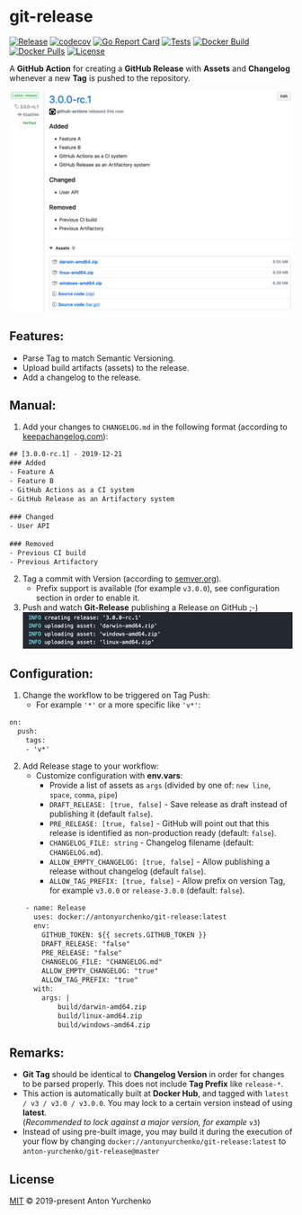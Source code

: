 # git-release
[![Release](https://img.shields.io/github/v/release/anton-yurchenko/git-release)](https://github.com/anton-yurchenko/git-release/releases/latest)
[![codecov](https://codecov.io/gh/anton-yurchenko/git-release/branch/master/graph/badge.svg)](https://codecov.io/gh/anton-yurchenko/git-release)
[![Go Report Card](https://goreportcard.com/badge/github.com/anton-yurchenko/git-release)](https://goreportcard.com/report/github.com/anton-yurchenko/git-release)
[![Tests](https://github.com/anton-yurchenko/git-release/workflows/tests/badge.svg)](https://github.com/anton-yurchenko/git-release/actions)
[![Docker Build](https://img.shields.io/docker/cloud/build/antonyurchenko/git-release)](https://hub.docker.com/r/antonyurchenko/git-release)
[![Docker Pulls](https://img.shields.io/docker/pulls/antonyurchenko/git-release)](https://hub.docker.com/r/antonyurchenko/git-release)
[![License](https://img.shields.io/github/license/anton-yurchenko/git-release)](LICENSE.md)

A **GitHub Action** for creating a **GitHub Release** with **Assets** and **Changelog** whenever a new **Tag** is pushed to the repository.  

![PIC](docs/images/release.png)

## Features:
- Parse Tag to match Semantic Versioning.  
- Upload build artifacts (assets) to the release.  
- Add a changelog to the release.  

## Manual:
1. Add your changes to `CHANGELOG.md` in the following format (according to [keepachangelog.com](https://keepachangelog.com/en/1.0.0/ "Keep a ChangeLog")):
```
## [3.0.0-rc.1] - 2019-12-21 
### Added
- Feature A
- Feature B
- GitHub Actions as a CI system
- GitHub Release as an Artifactory system

### Changed
- User API

### Removed
- Previous CI build
- Previous Artifactory
```
2. Tag a commit with Version (according to [semver.org](https://semver.org/ "Semantic Versioning")).
    - Prefix support is available (for example `v3.0.0`), see configuration section in order to enable it.
3. Push and watch **Git-Release** publishing a Release on GitHub ;-)  
![PIC](docs/images/log.png)

## Configuration:
1. Change the workflow to be triggered on Tag Push:
    - For example `'*'` or a more specific like `'v*'`:
```
on:
  push:
    tags:
    - 'v*'
```
2. Add Release stage to your workflow:  
    - Customize configuration with **env.vars**:
        - Provide a list of assets as `args` (divided by one of: `new line`, `space`, `comma`, `pipe`)
        - `DRAFT_RELEASE: [true, false]` - Save release as draft instead of publishing it (default `false`).
        - `PRE_RELEASE: [true, false]` - GitHub will point out that this release is identified as non-production ready (default: `false`). 
        - `CHANGELOG_FILE: string` - Changelog filename (default: `CHANGELOG.md`).
        - `ALLOW_EMPTY_CHANGELOG: [true, false]` - Allow publishing a release without changelog (default `false`).
        - `ALLOW_TAG_PREFIX: [true, false]` - Allow prefix on version Tag, for example `v3.0.0` or `release-3.0.0` (default: `false`).
```
    - name: Release
      uses: docker://antonyurchenko/git-release:latest
      env:
        GITHUB_TOKEN: ${{ secrets.GITHUB_TOKEN }}
        DRAFT_RELEASE: "false"
        PRE_RELEASE: "false"
        CHANGELOG_FILE: "CHANGELOG.md"
        ALLOW_EMPTY_CHANGELOG: "true"
        ALLOW_TAG_PREFIX: "true"
      with:
        args: |
            build/darwin-amd64.zip
            build/linux-amd64.zip
            build/windows-amd64.zip
```

## Remarks:
- **Git Tag** should be identical to **Changelog Version** in order for changes to be parsed properly. This does not include **Tag Prefix** like `release-*`.
- This action is automatically built at **Docker Hub**, and tagged with `latest / v3 / v3.0 / v3.0.0`. You may lock to a certain version instead of using **latest**.  
(*Recommended to lock against a major version, for example* `v3`)
- Instead of using pre-built image, you may build it during the execution of your flow by changing `docker://antonyurchenko/git-release:latest` to `anton-yurchenko/git-release@master`

## License
[MIT](LICENSE.md) © 2019-present Anton Yurchenko